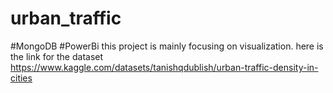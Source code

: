 # urban_traffic
#MongoDB #PowerBi
this project is mainly focusing on visualization.
here is the link for the dataset
https://www.kaggle.com/datasets/tanishqdublish/urban-traffic-density-in-cities

